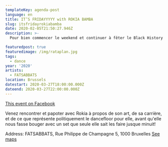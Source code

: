 ```yaml
---
templateKey: agenda-post
language: en
title: IT’S FRIDAYYYYY with ROKIA BAMBA
slug: itsfridayrokiabamba
date: 2020-02-05T21:50:27.946Z
description: >-
  Pour bien commencer le weekend et continuer à fêter le Black History Month Belgium jusqu'au bout, FATSABBATS vous invite à passer un bon moment avec notre Mama Rokia Bamba

featuredpost: true
featuredimage: /img/rataplan.jpg
tags:
  - dance
year: '2020'
artists:
  - FATSABBATS
location: Brussels
datestart: 2020-03-27T18:00:00.000Z
dateend: 2020-03-27T22:00:00.000Z
---
```

[This event on Facebook](https://www.facebook.com/events/197523991661216/)



Venez rencontrer et papoter avec Rokia à propos de son art, de sa carrière, et de ce que représente politiquement le dancefloor pour elle, avant qu'elle nous fasse bouger avec un set que seule elle sait les faire jusque minuit!

Address: FATSABBATS, Rue Philippe de Champagne 5, 1000 Bruxelles [See maps](https://goo.gl/maps/fRmRW6RtoArwWefM7)
